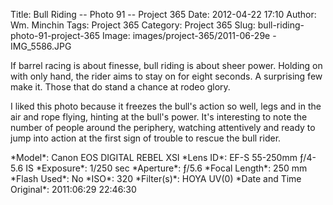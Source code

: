 Title: Bull Riding -- Photo 91 -- Project 365
Date: 2012-04-22 17:10
Author: Wm. Minchin
Tags: Project 365
Category: Project 365
Slug: bull-riding-photo-91-project-365
Image: images/project-365/2011-06-29e - IMG_5586.JPG

If barrel racing is about finesse, bull riding is about sheer power.
Holding on with only hand, the rider aims to stay on for eight seconds.
A surprising few make it. Those that do stand a chance at rodeo glory.

I liked this photo because it freezes the bull's action so well, legs
and in the air and rope flying, hinting at the bull's power. It's
interesting to note the number of people around the periphery, watching
attentively and ready to jump into action at the first sign of trouble
to rescue the bull rider.

<div markdown=1 class="photo-infobox">
*Model*: Canon EOS DIGITAL REBEL XSI  
*Lens ID*: EF-S 55-250mm ƒ/4-5.6 IS  
*Exposure*: 1/250 sec  
*Aperture*: ƒ/5.6  
*Focal Length*: 250 mm  
*Flash Used*: No  
*ISO*: 320  
*Filter(s)*: HOYA UV(0)  
*Date and Time Original*: 2011:06:29 22:46:30
</div>
